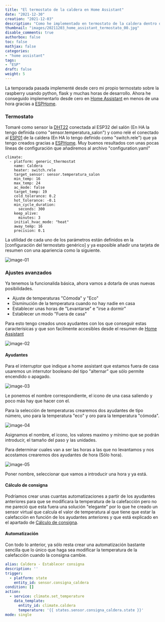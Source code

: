 ```yaml
---
title: "El termostato de la caldera en Home Assistant"
date: "2021-12-30"
creation: "2021-12-03"
description: "Como he implementado en termostato de la caldera dentro de Home Assistant"
thumbnail: "images/20211203_home_assistant_termostato_00.jpg"
disable_comments: true
authorbox: false
toc: false
mathjax: false
categories:
- "home assistant"
tags:
- "ESP"
draft: false
weight: 5
---
```

La temporada pasada implementé desde cero mi propio termostato sobre la raspberry usando python, flask y muchas horas de desarrollo. Ahora he conseguido implementarlo desde cero en [Home Assistant] en menos de una hora gracias a [ESPHome].
<!--more-->

### Termostato
Tomaré como sensor la [DHT22] conectada al ESP32 del salón (En HA la tengo definida como "sensor.temperatura_salon") y como relé el conectado al [ESP01] de la caldera (En HA lo tengo definido como "switch.rele") que ya tengo creados gracias a [ESPHome]. Muy buenos resultados con unas pocas líneas de configuración que añadiremos al archivo "configuration.yaml"

```
climate:
  - platform: generic_thermostat
    name: Caldera
    heater: switch.rele
    target_sensor: sensor.temperatura_salon
    min_temp: 16
    max_temp: 24
    ac_mode: false
    target_temp: 19
    cold_tolerance: 0.2
    hot_tolerance: -0.1
    min_cycle_duration:
      seconds: 300
    keep_alive:
      minutes: 3
    initial_hvac_mode: "heat"
    away_temp: 16
    precision: 0.1
```
La utilidad de cada uno de los parámetros están definidos en la [configuración del termostato genérico] y ya esposible añadir una tarjeta de resumen con una apariencia como la siguiente.

![image-01]

### Ajustes avanzados
Ya tenemos la funcionalida básica, ahora vamos a dotarla de unas nuevas posibilidades.
- Ajuste de temperaturas "Cómoda" y "Eco"
- Disminución de la temperatura cuando no hay nadie en casa
- Establecer unas horas de "Levantarse" e "irse a dormir"
- Establecer un modo "Fuera de casa"

Para esto tengo creados unos ayudantes con los que conseguir estas caracterísicas y que son facilmente accesibles desde el resumen de [Home Assistant]

![image-02]

#### Ayudantes
Para el interruptor que indique a home assistant que estamos fuera de casa usaremos un interrutor booleano del tipo "alternar" que sólo permite encendido o apagado.

![image-03]

Le ponemos el nombre correspondiente, el icono de una casa saliendo y poco más hay que hacer con el.

Para la selección de temperaturas crearemos dos ayudantes de tipo número, uno para la temperatura "eco" y oro para la temperatura "cómoda".

![image-04]

Asignamos el nombre, el icono, los valores maximo y mínimo que se podrán introducir, el tamaño del paso y las unidades.

Para determinar cuales van a ser las horas a las que no levantamos y nos acostamos crearemos dos ayudantes de hora (Sólo hora).

![image-05]

Poner nombre, seleccionar que vamos a introducir una hora y ya está.

#### Cálculo de consigna
Podríamos crear unas cuantas automatizaciones a partir de los ayudantes anteriores para que se modificara la temperatura de la calefacción pero no me pareció que esta fuera una solución "elegante" por lo que he creado un sensor virtual que calcula el valor de temperatura al que tiene que estar la calefacción en función de los ayudantes anteriores y que está explicado en el apartado de [Cálculo de consigna].

#### Automatización
Con todo lo anterior, ya sólo resta crear una automatización bastante sencilla que lo único que haga sea modificar la temperatura de la calefacción cuando la consigna cambie.

``` yaml
alias: Caldera - Establecer consigna
description: ''
trigger:
  - platform: state
    entity_id: sensor.consigna_caldera
condition: []
action:
  - service: climate.set_temperature
    data_template:
      entity_id: climate.caldera
      temperature: '{{ states.sensor.consigna_caldera.state }}'
mode: single
```



[Cálculo de consigna]: /sensores-virtuales-y-jinja2-en-home-assistant/#sensor-de-consigna-de-temperatura
[ESPHome]: https://esphome.io
[Home Assistant]: https://www.home-assistant.io
[ESP01]: /esphome-en-home-assistant/#esp-01-con-rel%C3%A9-de-un-canal
[DHT22]: /esphome-en-home-assistant/#esp-wroom-32-con-sensor-de-temperatura
[termostato genérico]: https://www.home-assistant.io/integrations/generic_thermostat/

[image-01]: /images/20211203_home_assistant_termostato_01.jpg
[image-02]: /images/20211203_home_assistant_termostato_02.jpg
[image-03]: /images/20211203_home_assistant_termostato_03.jpg
[image-04]: /images/20211203_home_assistant_termostato_04.jpg
[image-05]: /images/20211203_home_assistant_termostato_05.jpg
